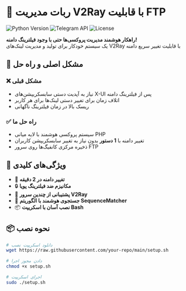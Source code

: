 # 🤖 ربات مدیریت V2Ray با قابلیت FTP

![Python Version](https://img.shields.io/badge/Python-3.8%2B-blue)
![Telegram API](https://img.shields.io/badge/Telegram%20Bot%20API-20%2B-brightgreen)
![License](https://img.shields.io/badge/License-MIT-orange)

**راهکار هوشمند مدیریت پروکسی‌ها حتی با وجود فیلترینگ دامنه!**  
یک سیستم خودکار برای تولید و مدیریت لینک‌های V2Ray با قابلیت تغییر سریع دامنه

## 🎯 مشکل اصلی و راه حل
### ❌ مشکل قبلی
- نیاز به آپدیت دستی سابسکریپشن‌های X-UI پس از فیلترینگ دامنه
- اتلاف زمان برای تغییر دستی لینک‌ها برای هر کاربر
- ریسک بالا در زمان فیلترینگ ناگهانی

### ✅ راه حل ما
- سیستم پروکسی هوشمند با لایه میانی PHP
- تغییر دامنه با **1 دستور** بدون نیاز به تغییر سابسکریپشن کاربران
- ذخیره مرکزی کانفیگ‌ها روی سرور FTP

## 🌟 ویژگی‌های کلیدی
- 🔄 **تغییر دامنه در 2 دقیقه**
- 🔒 **مکانیزم ضد فیلترینگ پویا**
- 📡 **پشتیبانی از چندین سرور V2Ray**
- 🔎 **جستجوی هوشمند با الگوریتم SequenceMatcher**
- 📦 **نصب آسان با اسکریپت Bash**

## 📦 نحوه نصب
```bash
# دانلود اسکریپت نصب
wget https://raw.githubusercontent.com/your-repo/main/setup.sh

# دادن مجوز اجرا
chmod +x setup.sh

# اجرای اسکریپت
sudo ./setup.sh
